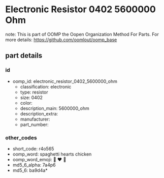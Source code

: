 # Electronic Resistor 0402 5600000 Ohm  

note: This is part of OOMP the Oopen Organization Method For Parts. For more details: https://github.com/oomlout/oomp_base

##  part details





### id
* oomp_id: electronic_resistor_0402_5600000_ohm
  * classification: electronic
  * type: resistor
  * size: 0402
  * color: 
  * description_main: 5600000_ohm
  * description_extra: 
  * manufacturer: 
  * part_number: 

### other_codes
* short_code: r4o565
* oomp_word: spaghetti hearts chicken
* oomp_word_emoji: :spaghetti: :hearts: :chicken:
* md5_6_alpha: 7a4p6
* md5_6: ba9d4a* 